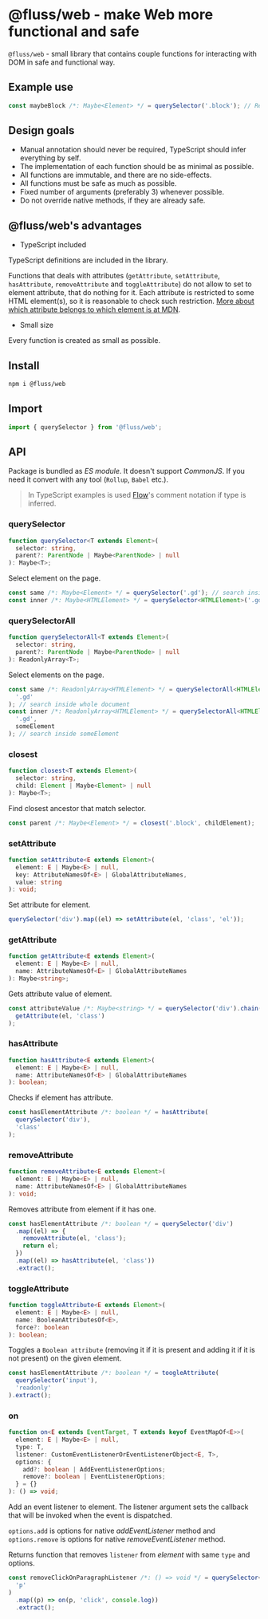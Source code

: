 # @fluss/web - make Web more functional and safe

`@fluss/web` - small library that contains couple functions for interacting with DOM in safe and functional way.

## Example use

```typescript
const maybeBlock /*: Maybe<Element> */ = querySelector('.block'); // Result is wrapped in `Maybe` because `document.querySelector` may return "null" if element doesn't exist on the page.
```

## Design goals

- Manual annotation should never be required, TypeScript should infer everything by self.
- The implementation of each function should be as minimal as possible.
- All functions are immutable, and there are no side-effects.
- All functions must be safe as much as possible.
- Fixed number of arguments (preferably 3) whenever possible.
- Do not override native methods, if they are already safe.

## @fluss/web's advantages

- TypeScript included

TypeScript definitions are included in the library.

Functions that deals with attributes (`getAttribute`, `setAttribute`, `hasAttribute`, `removeAttribute` and `toggleAttribute`) do not allow to set to element attribute, that do nothing for it. Each attribute is restricted to some HTML element(s), so it is reasonable to check such restriction. [More about which attribute belongs to which element is at MDN](https://developer.mozilla.org/en-US/docs/Web/HTML/Attributes).

- Small size

Every function is created as small as possible.

## Install

```sh
npm i @fluss/web
```

## Import

```js
import { querySelector } from '@fluss/web';
```

## API

Package is bundled as _ES module_. It doesn't support _CommonJS_. If you need it convert with any tool (`Rollup`, `Babel` etc.).

> In TypeScript examples is used [Flow](https://flow.org)'s comment notation if type is inferred.

### querySelector

```typescript
function querySelector<T extends Element>(
  selector: string,
  parent?: ParentNode | Maybe<ParentNode> | null
): Maybe<T>;
```

Select element on the page.

```typescript
const same /*: Maybe<Element> */ = querySelector('.gd'); // search inside whole document
const inner /*: Maybe<HTMLElement> */ = querySelector<HTMLElement>('.gd', same); // search inside same
```

### querySelectorAll

```typescript
function querySelectorAll<T extends Element>(
  selector: string,
  parent?: ParentNode | Maybe<ParentNode> | null
): ReadonlyArray<T>;
```

Select elements on the page.

```typescript
const same /*: ReadonlyArray<HTMLElement> */ = querySelectorAll<HTMLElement>(
  '.gd'
); // search inside whole document
const inner /*: ReadonlyArray<HTMLElement> */ = querySelectorAll<HTMLElement>(
  '.gd',
  someElement
); // search inside someElement
```

### closest

```typescript
function closest<T extends Element>(
  selector: string,
  child: Element | Maybe<Element> | null
): Maybe<T>;
```

Find closest ancestor that match selector.

```typescript
const parent /*: Maybe<Element> */ = closest('.block', childElement);
```

### setAttribute

```typescript
function setAttribute<E extends Element>(
  element: E | Maybe<E> | null,
  key: AttributeNamesOf<E> | GlobalAttributeNames,
  value: string
): void;
```

Set attribute for element.

```typescript
querySelector('div').map((el) => setAttribute(el, 'class', 'el'));
```

### getAttribute

```typescript
function getAttribute<E extends Element>(
  element: E | Maybe<E> | null,
  name: AttributeNamesOf<E> | GlobalAttributeNames
): Maybe<string>;
```

Gets attribute value of element.

```typescript
const attributeValue /*: Maybe<string> */ = querySelector('div').chain((el) =>
  getAttribute(el, 'class')
);
```

### hasAttribute

```typescript
function hasAttribute<E extends Element>(
  element: E | Maybe<E> | null,
  name: AttributeNamesOf<E> | GlobalAttributeNames
): boolean;
```

Checks if element has attribute.

```typescript
const hasElementAttribute /*: boolean */ = hasAttribute(
  querySelector('div'),
  'class'
);
```

### removeAttribute

```typescript
function removeAttribute<E extends Element>(
  element: E | Maybe<E> | null,
  name: AttributeNamesOf<E> | GlobalAttributeNames
): void;
```

Removes attribute from element if it has one.

```typescript
const hasElementAttribute /*: boolean */ = querySelector('div')
  .map((el) => {
    removeAttribute(el, 'class');
    return el;
  })
  .map((el) => hasAttribute(el, 'class'))
  .extract();
```

### toggleAttribute

```typescript
function toggleAttribute<E extends Element>(
  element: E | Maybe<E> | null,
  name: BooleanAttributesOf<E>,
  force?: boolean
): boolean;
```

Toggles a `Boolean attribute` (removing it if it is present and adding it if it is not present) on the given element.

```typescript
const hasElementAttribute /*: boolean */ = toogleAttribute(
  querySelector('input'),
  'readonly'
).extract();
```

### on

```typescript
function on<E extends EventTarget, T extends keyof EventMapOf<E>>(
  element: E | Maybe<E> | null,
  type: T,
  listener: CustomEventListenerOrEventListenerObject<E, T>,
  options: {
    add?: boolean | AddEventListenerOptions;
    remove?: boolean | EventListenerOptions;
  } = {}
): () => void;
```

Add an event listener to element.
The listener argument sets the callback that will be invoked when the event is dispatched.

`options.add` is options for native _addEventListener_ method and
`options.remove` is options for native _removeEventListener_ method.

Returns function that removes `listener` from _element_ with same `type` and options.

```typescript
const removeClickOnParagraphListener /*: () => void */ = querySelector<HTMLParagraphElement>(
  'p'
)
  .map((p) => on(p, 'click', console.log))
  .extract();
```

